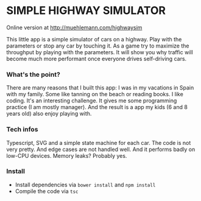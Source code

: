 # SIMPLE HIGHWAY SIMULATOR #

Online version at http://muehlemann.com/highwaysim

This little app is a simple simulator of cars on a highway. Play with the parameters or stop any car by touching it. As a game try to maximize the throughput by playing with the parameters. It will show you why traffic will become much more performant once everyone drives self-driving cars.
            
### What's the point? ###
There are many reasons that I built this app: I was in my vacations in Spain with my family. Some like tanning on the beach or reading books. I like coding. It's an interesting challenge. It gives me some programming practice (I am mostly manager). And the result is a app my kids (6 and 8 years old) also enjoy playing with.

### Tech infos ###
Typescript, SVG and a simple state machine for each car. The code is not very pretty. And edge cases are not handled well. And it performs badly on low-CPU devices. Memory leaks? Probably yes.

### Install ###

* Install dependencies via ```bower install```  and ```npm install```
* Compile the code via ```tsc```
